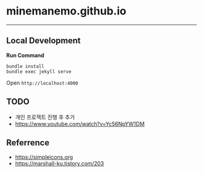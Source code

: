 # minemanemo.github.io

---

## Local Development

**Run Command**

```
bundle install
bundle exec jekyll serve
```

Open `http://localhost:4000`

## TODO

- 개인 프로젝트 진행 후 추가
- https://www.youtube.com/watch?v=Yc56NpYW1DM

## Referrence

- https://simpleicons.org
- https://marshall-ku.tistory.com/203
